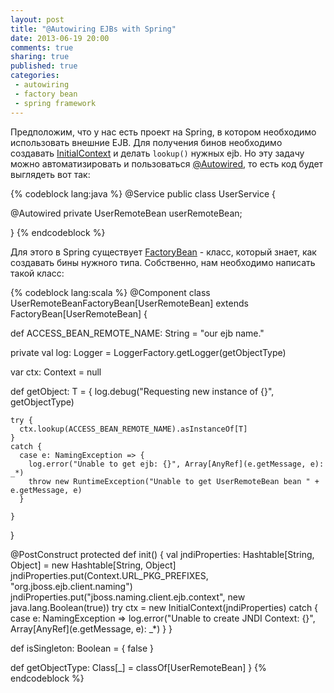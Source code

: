 ```yaml
---
layout: post
title: "@Autowiring EJBs with Spring"
date: 2013-06-19 20:00
comments: true
sharing: true
published: true
categories:
 - autowiring
 - factory bean
 - spring framework
---
```

Предположим, что у нас есть проект на Spring, в котором необходимо использовать внешние EJB. Для получения бинов необходимо создавать [InitialContext](http://docs.oracle.com/javase/6/docs/api/javax/naming/InitialContext.html) и делать `lookup()` нужных ejb. Но эту задачу можно автоматизировать и пользоваться [@Autowired](http://static.springsource.org/spring/docs/3.2.x/javadoc-api/org/springframework/beans/factory/annotation/Autowired.html), то есть код будет выглядеть вот так:

{% codeblock lang:java %}
@Service
public class UserService {

  @Autowired
  private UserRemoteBean userRemoteBean;

}
{% endcodeblock %}

Для этого в Spring существует [FactoryBean](http://static.springsource.org/spring/docs/3.2.x/spring-framework-reference/htmlsingle/#beans-factory-extension-factorybean) - класс, который знает, как создавать бины нужного типа. Собственно, нам необходимо написать такой класс:

{% codeblock lang:scala %}
@Component
class UserRemoteBeanFactoryBean[UserRemoteBean] extends FactoryBean[UserRemoteBean] {

  def ACCESS_BEAN_REMOTE_NAME: String = "our ejb name."

  private val log: Logger = LoggerFactory.getLogger(getObjectType)

  var ctx: Context = null

  def getObject: T = {
    log.debug("Requesting new instance of {}", getObjectType)

    try {
      ctx.lookup(ACCESS_BEAN_REMOTE_NAME).asInstanceOf[T]
    }
    catch {
      case e: NamingException => {
        log.error("Unable to get ejb: {}", Array[AnyRef](e.getMessage, e): _*)
        throw new RuntimeException("Unable to get UserRemoteBean bean " + e.getMessage, e)
      }

    }
  }

  @PostConstruct
  protected def init() {
    val jndiProperties: Hashtable[String, Object] = new Hashtable[String, Object]
    jndiProperties.put(Context.URL_PKG_PREFIXES, "org.jboss.ejb.client.naming")
    jndiProperties.put("jboss.naming.client.ejb.context", new java.lang.Boolean(true))
    try
      ctx = new InitialContext(jndiProperties)
    catch {
      case e: NamingException => log.error("Unable to create JNDI Context: {}", Array[AnyRef](e.getMessage, e): _*)
    }
  }

  def isSingleton: Boolean = {
    false
  }

  def getObjectType: Class[_] = classOf[UserRemoteBean]
}
{% endcodeblock %}
